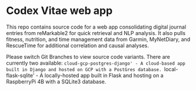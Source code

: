 # Codex Vitae web app
<!-- Actual text -->
This repo contains source code for a web app consolidating digital journal entries from reMarkable2 for quick retrieval and NLP analysis. It also pulls fitness, nutrition, and time management data from Garmin, MyNetDiary, and RescueTime for additional correlation and causal analyses.

Please switch Git Branches to view source code variants. There are currently two available:
`cloud-gcp-postgres-django' - A cloud-based app built in Django and hosted on GCP with a PostGres database.
`local-flask-sqlite' - A locally-hosted app built in Flask and hosting on a RaspberryPi 4B with a SQLite3 database.